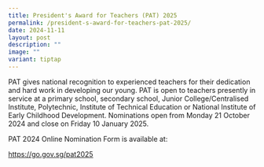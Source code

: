 ```yaml
---
title: President's Award for Teachers (PAT) 2025
permalink: /president-s-award-for-teachers-pat-2025/
date: 2024-11-11
layout: post
description: ""
image: ""
variant: tiptap
---
```

<p>PAT gives national recognition to experienced teachers for their dedication
and hard work in developing our young. PAT is open to teachers presently
in service at a primary school, secondary school, Junior College/Centralised
Institute, Polytechnic, Institute of Technical Education or National Institute
of Early Childhood Development. Nominations open from Monday 21 October
2024 and close on Friday 10 January 2025.</p>
<p>PAT 2024 Online Nomination Form is available at:</p>
<p><a href="https://go.gov.sg/pat2025" rel="noopener nofollow" target="_blank">https://go.gov.sg/pat2025</a>
</p>